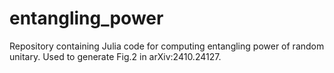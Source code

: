 # entangling_power

Repository containing Julia code for computing entangling power of random unitary.
Used to generate Fig.2 in arXiv:2410.24127.
